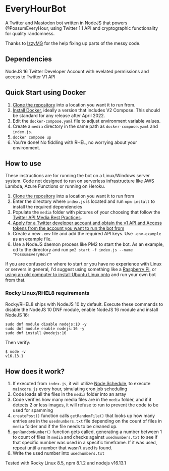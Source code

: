 # EveryHourBot

A Twitter and Mastodon bot written in NodeJS that powers @PossumEveryHour, using Twitter 1.1 API and cryptographic functionality for quality randomness.

Thanks to [IzzyMG](https://github.com/izzymg) for the help fixing up parts of the messy code.

## Dependencies
NodeJS 16
Twitter Developer Account with evelated permissions and access to Twitter V1 API

## Quick Start using Docker
1. [Clone the repository](https://docs.github.com/en/github/creating-cloning-and-archiving-repositories/cloning-a-repository) into a location you want it to run from.
1. [Install Docker](https://docs.docker.com/engine/install/), ideally a version that includes V2 Compose. This should be standard for any release after April 2022.
1. Edit the `docker-compose.yaml` file to adjust environment variable values.
1. Create a `media` directory in the same path as `docker-compose.yaml` and `index.js`. 
1. `docker compose up` 
1. You're done! No fiddling with RHEL, no worrying about your environment.

## How to use  
These instructions are for running the bot on a Linux/Windows server system. Code not designed to run on serverless infrastructure like AWS Lambda, Azure Functions or running on Heroku.  


1. [Clone the repository](https://docs.github.com/en/github/creating-cloning-and-archiving-repositories/cloning-a-repository) into a location you want it to run from 
2. Enter the directory where `index.js` is located and run `npm install` to install the required dependencies
3. Populate the `media` folder with pictures of your choosing that follow the [Twitter API Media Best Practices](https://developer.twitter.com/en/docs/twitter-api/v1/media/upload-media/uploading-media/media-best-practices).
4. [Apply for a Twitter developer account and obtain the v1 API and Access tokens from the account you want to run the bot from](https://developer.twitter.com/en/docs/twitter-api/getting-started/getting-access-to-the-twitter-api)  
5. Create a new `.env` file and add the required API keys. Use `.env-example` as an example file.  
6. Use a NodeJS daemon process like PM2 to start the bot. As an example, cd to the directory and run `pm2 start -f index.js --name "PossumEveryHour"`

If you are confused on where to start or you have no experience with Linux or servers in general, I'd suggest using something like a [Raspberry Pi](https://www.youtube.com/watch?v=BpJCAafw2qE), or [using an old computer to install Ubuntu Linux onto](https://www.youtube.com/watch?v=D4WyNjt_hbQ) and run your own bot from that. 

### Rocky Linux/RHEL8 requirements
Rocky/RHEL8 ships with NodeJS 10 by default. Execute these commands to disable the NodeJS 10 DNF module, enable NodeJS 16 module and install NodeJS 16:  

```
sudo dnf module disable nodejs:10 -y
sudo dnf module enable nodejs:16 -y
sudo dnf install @nodejs:16
```

Then verify:

```
$ node -v
v16.13.1
```

## How does it work?  

1. If executed from `index.js`, it will utilize [Node Schedule](https://www.npmjs.com/package/node-schedule), to execute `maincore.js` every hour, simulating cron job scheduling  
3. Code loads all the files in the `media` folder into an array  
2. Code verifies how many media files are in the `media` folder, and if it detects 2 or less images, it will refuse to run to prevent the code to be used for spamming  
3. `createPost()` function calls `getRandomFile()` that looks up how many entries are in the `usednumbers.txt` file depending on the count of files in `media` folder and if the file needs to be cleaned up.
4. `genRandomNumber()` function gets called, generating a number between 1 to count of files in `media` and checks against `usednumbers.txt` to see if that specific number was used in a specific timeframe. If it was used, repeat until a number that wasn't used is found.
5. Write the used number into `usednumbers.txt`


Tested with Rocky Linux 8.5, npm 8.1.2 and nodejs v16.13.1
